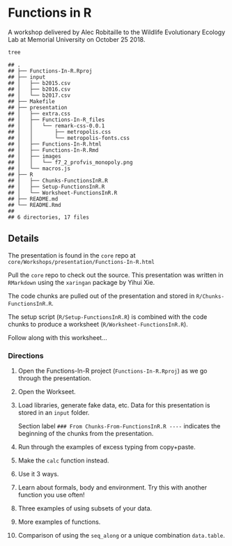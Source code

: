 
# Functions in R

A workshop delivered by Alec Robitaille to the Wildlife Evolutionary
Ecology Lab at Memorial University on October 25 2018.

``` bash
tree
```

    ## .
    ## ├── Functions-In-R.Rproj
    ## ├── input
    ## │   ├── b2015.csv
    ## │   ├── b2016.csv
    ## │   └── b2017.csv
    ## ├── Makefile
    ## ├── presentation
    ## │   ├── extra.css
    ## │   ├── Functions-In-R_files
    ## │   │   └── remark-css-0.0.1
    ## │   │       ├── metropolis.css
    ## │   │       └── metropolis-fonts.css
    ## │   ├── Functions-In-R.html
    ## │   ├── Functions-In-R.Rmd
    ## │   ├── images
    ## │   │   └── f7_2_profvis_monopoly.png
    ## │   └── macros.js
    ## ├── R
    ## │   ├── Chunks-FunctionsInR.R
    ## │   ├── Setup-FunctionsInR.R
    ## │   └── Worksheet-FunctionsInR.R
    ## ├── README.md
    ## └── README.Rmd
    ## 
    ## 6 directories, 17 files

## Details

The presentation is found in the `core` repo at
`core/Workshops/presentation/Functions-In-R.html`

Pull the `core` repo to check out the source. This presentation was
written in `RMarkdown` using the `xaringan` package by Yihui Xie.

The code chunks are pulled out of the presentation and stored in
`R/Chunks-FunctionsInR.R`.

The setup script (`R/Setup-FunctionsInR.R`) is combined with the code
chunks to produce a worksheet (`R/Worksheet-FunctionsInR.R`).

Follow along with this worksheet…

### Directions

1.  Open the Functions-In-R project (`Functions-In-R.Rproj`) as we go
    through the presentation.

2.  Open the Workseet.

3.  Load libraries, generate fake data, etc. Data for this presentation
    is stored in an `input` folder.
    
    Section label `### From Chunks-From-FunctionsInR.R ----` indicates
    the beginning of the chunks from the presentation.

4.  Run through the examples of excess typing from copy+paste.

5.  Make the `calc` function instead.

6.  Use it 3 ways.

7.  Learn about formals, body and environment. Try this with another
    function you use often\!

8.  Three examples of using subsets of your data.

9.  More examples of functions.

10. Comparison of using the `seq_along` or a unique combination
    `data.table`.

